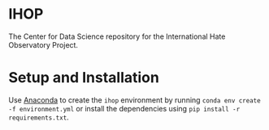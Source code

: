 # IHOP
The Center for Data Science repository for the International Hate Observatory Project.

# Setup and Installation
Use [Anaconda](https://docs.anaconda.com/anaconda/install/index.html) to create the `ihop` environment by running `conda env create -f environment.yml` or install the dependencies using `pip install -r requirements.txt`.
